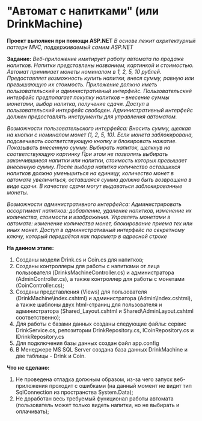 # "Автомат с напитками" (или DrinkMachine)

**Проект выполнен при помощи ASP.NET**
*В основе лежит ахритектурный паттерн MVC, поддерживаемый самим ASP.NET*

**Задание:**
*Веб-приложение имитирует работу автомата по продаже напитков. Напитки представлены названием, картинкой и стоимостью. Автомат принимает монеты номиналом в 1, 2, 5, 10 рублей. Предоставляет возможность купить напитки, внеся сумму, равную или превышающую их стоимость. Приложение должно иметь пользовательский и административный интерфейс. Пользовательский интерфейс предполагает покупку напитков – внесение суммы монетами, выбор напитка, получение сдачи. Доступ в пользовательский интерфейс свободен. Административный интерфейс должен предоставлять инструменты для управления автоматом.*

*Возможности пользовательского интерфейса: Вносить сумму, щелкая на кнопки с номиналом монет (1, 2, 5, 10). Если монета заблокирована, подсвечивать соответствующую кнопку и блокировать нажатие. Показывать внесенную сумму. Выбирать напиток, щелкнув на соответствующую картинку При этом не позволять выбирать закончившиеся напитки или напитки, стоимость которых превышает внесенную сумму. После выбора напитка количество оставшихся напитков должно уменьшиться на единицу, количество монет в автомате увеличиться, оставшаяся сумма должна быть возвращена в виде сдачи. В качестве сдачи могут выдаваться заблокированные монеты.*

*Возможности административного интерфейса: Администрировать ассортимент напитков: добавление, удаление напитков, изменение их количества, стоимости и изображения. Управлять монетами в автомате: изменение количества монет, блокирование приема тех или иных монет. Доступ в административный интерфейс по секретному ключу, который передаётся как параметр в адресной строке*

**На данном этапе:**
1. Созданы модели Drink.cs и Coin.cs для напитков;
2. Созданы контроллеры для работы с напитками от лица пользователя (DrinksMachineController.cs) и администратора (AdminController.cs), а также контроллер для работы с монетами (CoinController.cs);
3. Созданы представления (Views) для пользователя (DrinkMachine\index.cshtml) и администратора (Admin\Index.cshtml), а также шаблоны двух html-страниц для пользователя и администратора (Shared\_Layout.cshtml и Shared\AdminLayout.cshtml соответственно);
4. Для работы с базами данных созданы следующие файлы: сервис DrinkService.cs, репозитории DrinkRepository.cs, ICoinRepository.cs и IDrinkRepository.cs
5. Для подключения базы данных создан файл app.config
6. В Менеджере MS SQL Server создана база данных DrinkMachine и две таблицы - Drink и Coin.

**Что не сделано:**
1. Не проведена отладка должным образом, из-за чего запуск веб-приложения проходит с ошибками (на данный момент не видит тип SqlConnection из пространства System.Data);
2. Не доработан весь требуемый функционал работы автомата (пользователь может только видеть напитки, но не выбирать и оплачивать);